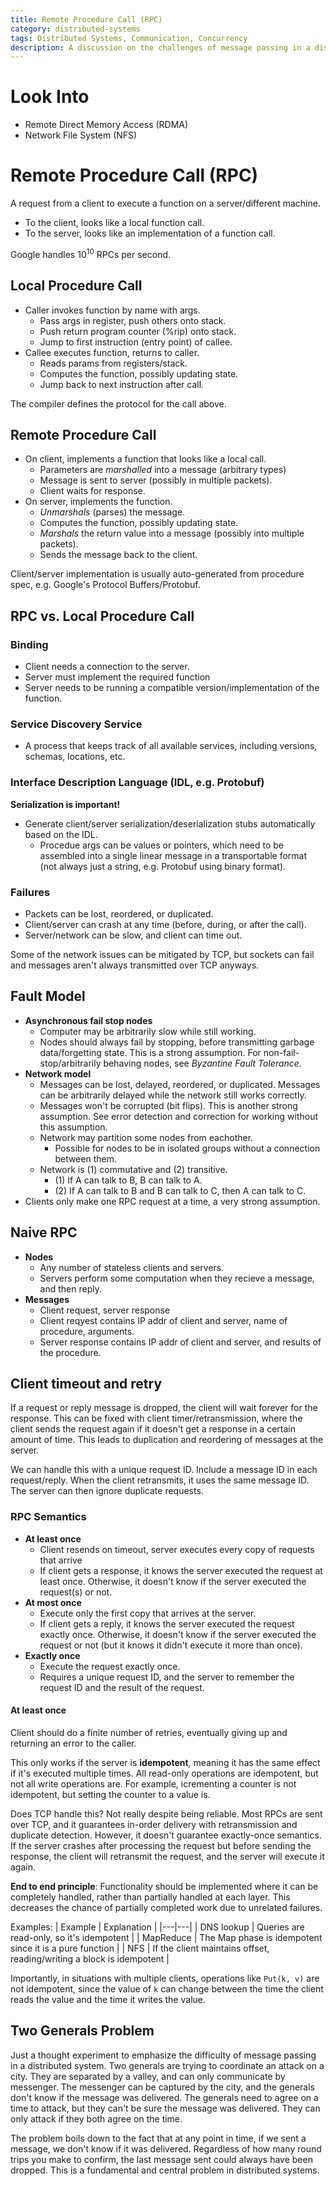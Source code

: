 ```yaml
---
title: Remote Procedure Call (RPC)
category: distributed-systems
tags: Distributed Systems, Communication, Concurrency
description: A discussion on the challenges of message passing in a distributed system, including the two generals problem.
---
```


# Look Into

- Remote Direct Memory Access (RDMA)
- Network File System (NFS)

# Remote Procedure Call (RPC)

A request from a client to execute a function on a server/different machine.
- To the client, looks like a local function call.
- To the server, looks like an implementation of a function call.

Google handles $10^{10}$ RPCs per second.

## Local Procedure Call

- Caller invokes function by name with args.
    - Pass args in register, push others onto stack.
    - Push return program counter (%rip) onto stack.
    - Jump to first instruction (entry point) of callee.
- Callee executes function, returns to caller.
    - Reads params from registers/stack.
    - Computes the function, possibly updating state.
    - Jump back to next instruction after call.

The compiler defines the protocol for the call above.

## Remote Procedure Call

- On client, implements a function that looks like a local call.
    - Parameters are *marshalled* into a message (arbitrary types)
    - Message is sent to server (possibly in multiple packets).
    - Client waits for response.
- On server, implements the function.
    - *Unmarshals* (parses) the message.
    - Computes the function, possibly updating state.
    - *Marshals* the return value into a message (possibly into multiple packets).
    - Sends the message back to the client.

Client/server implementation is usually auto-generated from procedure spec, e.g. Google's Protocol Buffers/Protobuf.

## RPC vs. Local Procedure Call

### Binding
- Client needs a connection to the server.
- Server must implement the required function
- Server needs to be running a compatible version/implementation of the function.

### Service Discovery Service
- A process that keeps track of all available services, including versions, schemas, locations, etc.

### Interface Description Language (IDL, e.g. Protobuf)
**Serialization is important!**

- Generate client/server serialization/deserialization stubs automatically based on the IDL.
    - Procedue args can be values or pointers, which need to be assembled into a single linear message in a transportable format (not always just a string, e.g. Protobuf using binary format).

### Failures

- Packets can be lost, reordered, or duplicated.
- Client/server can crash at any time (before, during, or after the call).
- Server/network can be slow, and client can time out.

Some of the network issues can be mitigated by TCP, but sockets can fail and messages aren't always transmitted over TCP anyways.


## Fault Model

- **Asynchronous fail stop nodes**
    - Computer may be arbitrarily slow while still working.
    - Nodes should always fail by stopping, before transmitting garbage data/forgetting state. This is a strong assumption. For non-fail-stop/arbitrarily behaving nodes, see *Byzantine Fault Tolerance*.
- **Network model**
    - Messages can be lost, delayed, reordered, or duplicated. Messages can be arbitrarily delayed while the network still works correctly.
    - Messages won't be corrupted (bit flips). This is another strong assumption. See error detection and correction for working without this assumption.
    - Network may partition some nodes from eachother.
        - Possible for nodes to be in isolated groups without a connection between them.
    - Network is (1) commutative and (2) transitive.
        - (1) If A can talk to B, B can talk to A.
        - (2) If A can talk to B and B can talk to C, then A can talk to C.
- Clients only make one RPC request at a time, a very strong assumption.

## Naive RPC

- **Nodes**
    - Any number of stateless clients and servers.
    - Servers perform some computation when they recieve a message, and then reply.
- **Messages**
    - Client request, server response
    - Client reqyest contains IP addr of client and server, name of procedure, arguments.
    - Server response contains IP addr of client and server, and results of the procedure.

## Client timeout and retry
If a request or reply message is dropped, the client will wait forever for the response. This can be fixed with client timer/retransmission, where the client sends the request again if it doesn't get a response in a certain amount of time. This leads to duplication and reordering of messages at the server.

We can handle this with a unique request ID. Include a message ID in each request/reply. When the client retransmits, it uses the same message ID. The server can then ignore duplicate requests.

### RPC Semantics

- **At least once**
    - Client resends on timeout, server executes every copy of requests that arrive
    - If client gets a response, it knows the server executed the request at least once. Otherwise, it doesn't know if the server executed the request(s) or not.
- **At most once**
    - Execute only the first copy that arrives at the server.
    - If client gets a reply, it knows the server executed the request exactly once. Otherwise, it doesn't know if the server executed the request or not (but it knows it didn't execute it more than once).
- **Exactly once**
    - Execute the request exactly once.
    - Requires a unique request ID, and the server to remember the request ID and the result of the request.

#### At least once

Client should do a finite number of retries, eventually giving up and returning an error to the caller.

This only works if the server is **idempotent**, meaning it has the same effect if it's executed multiple times. All read-only operations are idempotent, but not all write operations are. For example, icrementing a counter is not idempotent, but setting the counter to a value is.

Does TCP handle this? Not really despite being reliable. Most RPCs are sent over TCP, and it guarantees in-order delivery with retransmission and duplicate detection. However, it doesn't guarantee exactly-once semantics. If the server crashes after processing the request but before sending the response, the client will retransmit the request, and the server will execute it again.

**End to end principle**: Functionality should be implemented where it can be completely handled, rather than partially handled at each layer. This decreases the chance of partially completed work due to unrelated failures.


Examples:
| Example | Explanation |
|---|---|
| DNS lookup | Queries are read-only, so it's idempotent |
| MapReduce | The Map phase is idempotent since it is a pure function |
| NFS | If the client maintains offset, reading/writing a block is idempotent |


Importantly, in situations with multiple clients, operations like `Put(k, v)` are not idempotent, since the value of `k` can change between the time the client reads the value and the time it writes the value.

## Two Generals Problem

Just a thought experiment to emphasize the difficulty of message passing in a distributed system. Two generals are trying to coordinate an attack on a city. They are separated by a valley, and can only communicate by messenger. The messenger can be captured by the city, and the generals don't know if the message was delivered. The generals need to agree on a time to attack, but they can't be sure the message was delivered. They can only attack if they both agree on the time.

The problem boils down to the fact that at any point in time, if we sent a message, we don't know if it was delivered. Regardless of how many round trips you make to confirm, the last message sent could always have been dropped. This is a fundamental and central problem in distributed systems.



